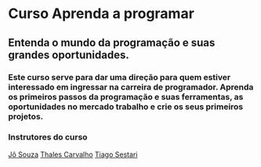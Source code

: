 # **Curso Aprenda a programar**
## **Entenda o mundo da programação e suas grandes oportunidades.**
###     Este curso serve para dar uma direção para quem estiver interessado em ingressar na carreira de programador. Aprenda os primeiros passos da programação e suas ferramentas, as oportunidades no mercado trabalho e crie os seus primeiros projetos.

### Instrutores do curso
[Jô Souza](https://ituring.com.br/aprenda-a-programar/)
[Thales Carvalho](https://github.com/thalescomp)
[Tiago Sestari](https://github.com/tiagosestari)




